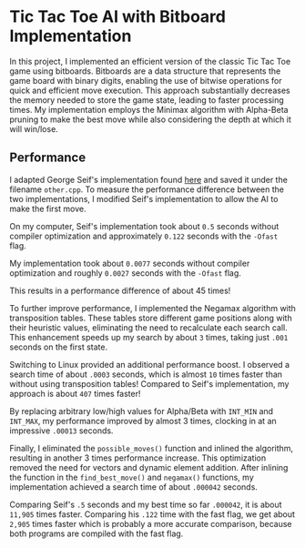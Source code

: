 # Tic Tac Toe AI with Bitboard Implementation

In this project, I implemented an efficient version of the classic Tic Tac Toe game using bitboards. Bitboards are a data structure that represents the game board with binary digits, enabling the use of bitwise operations for quick and efficient move execution. This approach substantially decreases the memory needed to store the game state, leading to faster processing times. My implementation employs the Minimax algorithm with Alpha-Beta pruning to make the best move while also considering the depth at which it will win/lose.

## Performance

I adapted George Seif's implementation found [here](https://github.com/GeorgeSeif/Tic-Tac-Toe-AI#algorithm-details) and saved it under the filename `other.cpp`. To measure the performance difference between the two implementations, I modified Seif's implementation to allow the AI to make the first move.

On my computer, Seif's implementation took about `0.5` seconds without compiler optimization and approximately `0.122` seconds with the `-Ofast` flag.

My implementation took about `0.0077` seconds without compiler optimization and roughly `0.0027` seconds with the `-Ofast` flag.

This results in a performance difference of about 45 times!

To further improve performance, I implemented the Negamax algorithm with transposition tables. These tables store different game positions along with their heuristic values, eliminating the need to recalculate each search call. This enhancement speeds up my search by about `3` times, taking just `.001` seconds on the first state.

Switching to Linux provided an additional performance boost. I observed a search time of about `.0003` seconds, which is almost `10` times faster than without using transposition tables! Compared to Seif's implementation, my approach is about `407` times faster!

By replacing arbitrary low/high values for Alpha/Beta with `INT_MIN` and `INT_MAX`, my performance improved by almost 3 times, clocking in at an impressive `.00013` seconds.

Finally, I eliminated the `possible_moves()` function and inlined the algorithm, resulting in another 3 times performance increase. This optimization removed the need for vectors and dynamic element addition. After inlining the function in the `find_best_move()` and `negamax()` functions, my implementation achieved a search time of about `.000042` seconds.

Comparing Seif's `.5` seconds and my best time so far `.000042`, it is about `11,905` times faster. Comparing his `.122` time with the fast flag, we get about `2,905` times faster which is probably a more accurate comparison, because both programs are compiled with the fast flag. 